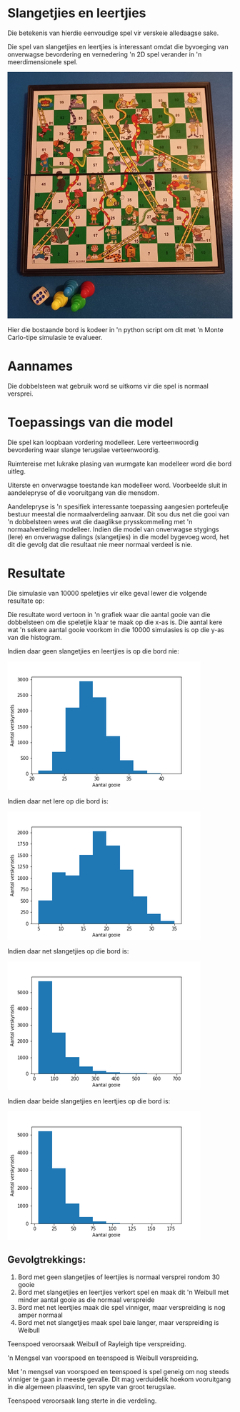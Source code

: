 # Slangetjies en leertjies

Die betekenis van hierdie eenvoudige spel vir verskeie alledaagse sake.

Die spel van slangetjies en leertjies is interessant omdat die byvoeging van onverwagse bevordering en vernedering 'n 2D spel verander in 'n meerdimensionele spel.

![](/Prente/1_Bord.jpg)

Hier die bostaande bord is kodeer in 'n python script om dit met 'n Monte Carlo-tipe simulasie te evalueer.

# Aannames

Die dobbelsteen wat gebruik word se uitkoms vir die spel is normaal versprei.

# Toepassings van die model

Die spel kan loopbaan vordering modelleer.  Lere verteenwoordig bevordering waar slange terugslae verteenwoordig.

Ruimtereise met lukrake plasing van wurmgate kan modelleer word die bord uitleg.

Uiterste en onverwagse toestande kan modelleer word.  Voorbeelde sluit in aandelepryse of die vooruitgang van die mensdom.  

Aandelepryse is 'n spesifiek interessante toepassing aangesien portefeulje bestuur meestal die normaalverdeling aanvaar.  Dit sou dus net die gooi van 'n dobbelsteen wees wat die daaglikse prysskommeling met 'n normaalverdeling modelleer.  Indien die model van onverwagse stygings (lere) en onverwagse dalings (slangetjies) in die model bygevoeg word, het dit die gevolg dat die resultaat nie meer normaal verdeel is nie.

# Resultate

Die simulasie van 10000 speletjies vir elke geval lewer die volgende resultate op:

Die resultate word vertoon in 'n grafiek waar die aantal gooie van die dobbelsteen om die speletjie klaar te maak op die x-as is.  Die aantal kere wat 'n sekere aantal gooie voorkom in die 10000 simulasies is op die y-as van die histogram.

Indien daar geen slangetjies en leertjies is op die bord nie:

![](/Prente/2_BordAlleenResultaat.png)

Indien daar net lere op die bord is:

![](/Prente/3_ResultaatMetLere.png)

Indien daar net slangetjies op die bord is:

![](/Prente/4_ResultaatMetSlange.png)

Indien daar beide slangetjies en leertjies op die bord is:

![](/Prente/5_ResultaatSlangetjiesLeertjies.png)


## Gevolgtrekkings:

1.  Bord met geen slangetjies of leertjies is normaal versprei rondom 30 gooie
2.  Bord met slangetjies en leertjies verkort spel en maak dit 'n Weibull met minder aantal gooie as die normaal verspreide 
3.  Bord met net leertjies maak die spel vinniger, maar verspreiding is nog amper normaal
4.  Bord met net slangetjies maak spel baie langer, maar verspreiding is Weibull

Teenspoed veroorsaak Weibull of Rayleigh tipe verspreiding.

'n Mengsel van voorspoed en teenspoed is Weibull verspreiding.

Met 'n mengsel van voorspoed en teenspoed is spel geneig om nog steeds vinniger te gaan in meeste gevalle.  Dit mag verduidelik hoekom vooruitgang in die algemeen plaasvind, ten spyte van groot terugslae.

Teenspoed veroorsaak lang sterte in die verdeling.


